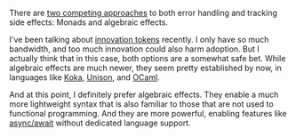 There are [two competing approaches](/daily/2025-04-21) to both error handling
and tracking side effects: Monads and algebraic effects.

I've been talking about [innovation tokens] recently. I only have so much
bandwidth, and too much innovation could also harm adoption. But I actually
think that in this case, both options are a somewhat safe bet. While algebraic
effects are much newer, they seem pretty established by now, in languages like
[Koka], [Unison], and [OCaml].

And at this point, I definitely prefer algebraic effects. They enable a much
more lightweight syntax that is also familiar to those that are not used to
functional programming. And they are more powerful, enabling features like
[async/await] without dedicated language support.

[innovation tokens]: https://mcfunley.com/choose-boring-technology
[Koka]: https://koka-lang.github.io/
[Unison]: https://www.unison-lang.org/
[OCaml]: https://ocaml.org/
[async/await]: https://en.wikipedia.org/wiki/Async/await
